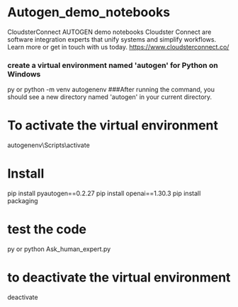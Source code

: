 # Autogen_demo_notebooks
CloudsterConnect AUTOGEN demo notebooks
Cloudster Connect are software integration experts that unify systems and simplify workflows. Learn more or get in touch with us today.
https://www.cloudsterconnect.co/

### create a virtual environment named 'autogen' for Python on Windows
py or python -m venv autogenenv
###After running the command, you should see a new directory named 'autogen' in your current directory. 
# To activate the virtual environment
autogenenv\Scripts\activate


# Install 
pip install pyautogen==0.2.27
pip install openai==1.30.3
pip install packaging
# test the code
py or python Ask_human_expert.py


# to deactivate the virtual environment 
deactivate